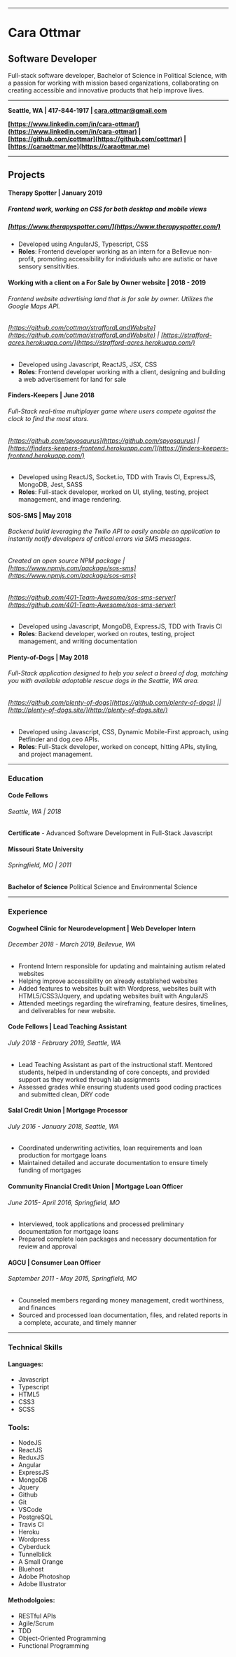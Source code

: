 *** 

# Cara Ottmar
## Software Developer
Full-stack software developer, Bachelor of Science in Political Science, with a passion for working with mission based organizations, collaborating on creating accessible and innovative products that help improve lives.

***

**Seattle, WA | 417-844-1917 | cara.ottmar@gmail.com**

**[https://www.linkedin.com/in/cara-ottmar/](https://www.linkedin.com/in/cara-ottmar) | [https://github.com/cottmar](https://github.com/cottmar) |
[https://caraottmar.me](https://caraottmar.me)**

***

## Projects

#### Therapy Spotter | January 2019 
##### Frontend work, working on CSS for both desktop and mobile views
##### [https://www.therapyspotter.com/](https://www.therapyspotter.com/)

* Developed using AngularJS, Typescript, CSS
* **Roles**: Frontend developer working as an intern for a Bellevue non-profit, promoting accessibility for individuals who are autistic or have sensory sensitivities.

#### Working with a client on a For Sale by Owner website | 2018 - 2019
###### Frontend website advertising land that is for sale by owner. Utilizes the Google Maps API.
###### [https://github.com/cottmar/straffordLandWebsite](https://github.com/cottmar/straffordLandWebsite) | [https://strafford-acres.herokuapp.com/](https://strafford-acres.herokuapp.com/)
* Developed using Javascript, ReactJS, JSX, CSS
* **Roles**: Frontend developer working with a client, designing and building a web advertisement for land for sale

#### Finders-Keepers | June 2018 
###### Full-Stack real-time multiplayer game where users compete against the clock to find the most stars. 
###### [https://github.com/spyosaurus](https://github.com/spyosaurus) | [https://finders-keepers-frontend.herokuapp.com/](https://finders-keepers-frontend.herokuapp.com/)
* Developed using ReactJS, Socket.io, TDD with Travis CI, ExpressJS, MongoDB, Jest, SASS
* **Roles**: Full-stack developer, worked on UI, styling, testing, project management, and image rendering. 

#### SOS-SMS | May 2018
###### Backend build leveraging the Twilio API to easily enable an application to instantly notify developers of critical errors via SMS messages. 
###### Created an open source NPM package | [https://www.npmjs.com/package/sos-sms](https://www.npmjs.com/package/sos-sms)
###### [https://github.com/401-Team-Awesome/sos-sms-server](https://github.com/401-Team-Awesome/sos-sms-server) 
* Developed using Javascript, MongoDB, ExpressJS, TDD with Travis CI
* **Roles**: Backend developer, worked on routes, testing, project management, and writing documentation 

#### Plenty-of-Dogs | May 2018
###### Full-Stack application designed to help you select a breed of dog, matching you with available adoptable rescue dogs in the Seattle, WA area. 
###### [https://github.com/plenty-of-dogs](https://github.com/plenty-of-dogs) || [http://plenty-of-dogs.site/](http://plenty-of-dogs.site/)
* Developed using Javascript, CSS, Dynamic Mobile-First approach, using Petfinder and dog.ceo APIs. 
* **Roles**: Full-Stack developer, worked on concept, hitting APIs, styling, and project management.

*** 

### Education

#### Code Fellows
###### Seattle, WA | 2018
**Certificate** - Advanced Software Development in Full-Stack Javascript

#### Missouri State University
###### Springfield, MO | 2011
**Bachelor of Science** Political Science and Environmental Science

***

### Experience
#### Cogwheel Clinic for Neurodevelopment | Web Developer Intern
###### December 2018 - March 2019, Bellevue, WA
* Frontend Intern responsible for updating and maintaining autism related websites
* Helping improve accessibility on already established websites
* Added features to websites built with Wordpress, websites built with HTML5/CSS3/Jquery, and updating websites built with AngularJS
* Attended meetings regarding the wireframing, feature desires, timelines, and deliverables for new website.

#### Code Fellows | Lead Teaching Assistant
###### July 2018 - February 2019, Seattle, WA
* Lead Teaching Assistant as part of the instructional staff. Mentored students, helped in understanding of core concepts, and provided support as they worked through lab assignments
* Assessed grades while ensuring students used good coding practices and submitted clean, DRY code

#### Salal Credit Union | Mortgage Processor
###### July  2016 - January 2018,  Seattle, WA
* Coordinated underwriting activities, loan requirements and loan production for mortgage loans
* Maintained detailed and accurate documentation to ensure timely funding of mortgages

#### Community Financial Credit Union | Mortgage Loan Officer
###### June 2015- April 2016, Springfield, MO
* Interviewed, took applications and processed preliminary documentation for mortgage loans
* Prepared complete loan packages and necessary documentation for review and approval 

#### AGCU | Consumer Loan Officer
###### September 2011 - May 2015,  Springfield, MO
* Counseled members regarding money management, credit worthiness, and finances
* Sourced  and processed loan documentation, files, and related reports in a complete, accurate, and timely manner

*** 

### Technical Skills

#### Languages:
* Javascript
* Typescript
* HTML5
* CSS3
* SCSS

### Tools:
* NodeJS
* ReactJS
* ReduxJS
* Angular
* ExpressJS
* MongoDB
* Jquery
* Github
* Git
* VSCode
* PostgreSQL
* Travis CI
* Heroku
* Wordpress
* Cyberduck
* Tunnelblick
* A Small Orange
* Bluehost
* Adobe Photoshop
* Adobe Illustrator

#### Methodolgoies:
* RESTful APIs
* Agile/Scrum
* TDD
* Object-Oriented Programming
* Functional Programming